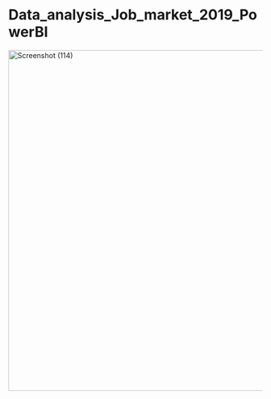 # Data_analysis_Job_market_2019_PowerBI

<img width="675" alt="Screenshot (114)" src="https://github.com/Raymondavid47/Data_analysis_Job_market_2019_PowerBI/assets/39165076/09ae9f41-e361-47c4-97ec-09db14208ba5">
